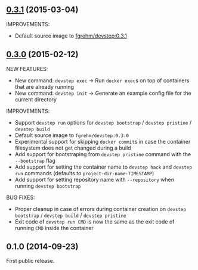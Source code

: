 ## [0.3.1](https://github.com/fgrehm/devstep-cli/compare/v0.3.0...v0.3.1) (2015-03-04)

IMPROVEMENTS:

  - Default source image to [fgrehm/devstep:0.3.1](https://github.com/fgrehm/devstep/releases/tag/v0.3.1)


## [0.3.0](https://github.com/fgrehm/devstep-cli/compare/v0.1.0...v0.3.0) (2015-02-12)

NEW FEATURES:

  - New command: `devstep exec` -> Run `docker exec`s on top of containers that are already running
  - New command: `devstep init` -> Generate an example config file for the current directory

IMPROVEMENTS:

  - Support `devstep run` options for `devstep bootstrap` / `devstep pristine` / `devstep build`
  - Default source image to `fgrehm/devstep:0.3.0`
  - Experimental support for skipping `docker commit`s in case the container filesystem does not get changed during a build
  - Add support for bootstraping from `devstep pristine` command with the `--bootstrap` flag
  - Add support for setting the container name to `devstep hack` and `devstep run` commands (defaults to `project-dir-name-TIMESTAMP`)
  - Add support for setting repository name with `--repository` when running `devstep bootstrap`

BUG FIXES:

  - Proper cleanup in case of errors during container creation on `devstep bootstrap` / `devstep build` / `devstep pristine`
  - Exit code of `devstep run CMD` is now the same as the exit code of running `CMD` inside the container

## 0.1.0 (2014-09-23)

First public release.
